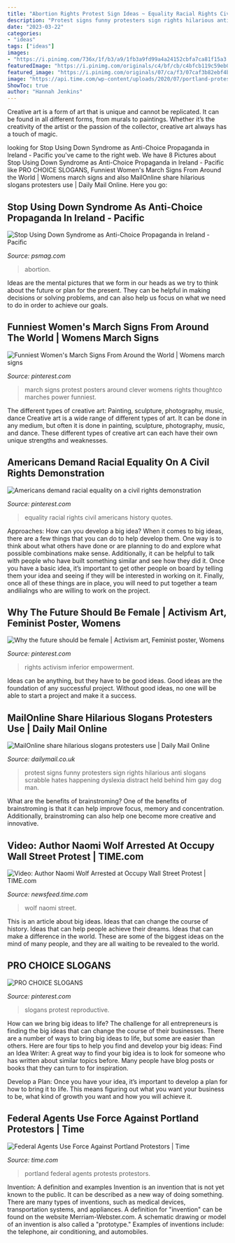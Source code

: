 ```yaml
---
title: "Abortion Rights Protest Sign Ideas ~ Equality Racial Rights Civil Americans History Quotes"
description: "Protest signs funny protesters sign rights hilarious anti slogans scrabble hates happening dyslexia distract held behind him gay dog man"
date: "2023-03-22"
categories:
- "ideas"
tags: ["ideas"]
images:
- "https://i.pinimg.com/736x/1f/b3/a9/1fb3a9fd99a4a24152cbfa7ca81f15a3.jpg"
featuredImage: "https://i.pinimg.com/originals/c4/bf/cb/c4bfcb119c59eb0701459f915c59b381.jpg"
featured_image: "https://i.pinimg.com/originals/07/ca/f3/07caf3b82ebf4b8c3bdfab4387b35098.png"
image: "https://api.time.com/wp-content/uploads/2020/07/portland-protests-federal-officers.jpg?quality=85&amp;w=1200&amp;h=628&amp;crop=1"
ShowToc: true
author: "Hannah Jenkins"
---
```



Creative art is a form of art that is unique and cannot be replicated. It can be found in all different forms, from murals to paintings. Whether it’s the creativity of the artist or the passion of the collector, creative art always has a touch of magic.

	

		
looking for Stop Using Down Syndrome as Anti-Choice Propaganda in Ireland - Pacific you've came to the right web. We have 8 Pictures about Stop Using Down Syndrome as Anti-Choice Propaganda in Ireland - Pacific like PRO CHOICE SLOGANS, Funniest Women&#039;s March Signs From Around the World | Womens march signs and also MailOnline share hilarious slogans protesters use | Daily Mail Online. Here you go:
		
    
## Stop Using Down Syndrome As Anti-Choice Propaganda In Ireland - Pacific

<img loading=lazy src="https://psmag.com/.image/c_limit%2Ccs_srgb%2Cfl_progressive%2Cq_auto:good%2Cw_860/MTUzMzQ3ODk4MDc4MTQzNzg2/gettyimages-865814562.jpg" onerror="this.onerror=null;this.src='https://tse3.mm.bing.net/th?id=OIP.OA_I5pFUrF2txrda6OciNAHaE7&amp;pid=15.1';" alt="Stop Using Down Syndrome as Anti-Choice Propaganda in Ireland - Pacific">

_Source: psmag.com_

>abortion. 

	

Ideas are the mental pictures that we form in our heads as we try to think about the future or plan for the present. They can be helpful in making decisions or solving problems, and can also help us focus on what we need to do in order to achieve our goals.

    
## Funniest Women&#039;s March Signs From Around The World | Womens March Signs

<img loading=lazy src="https://i.pinimg.com/originals/c4/bf/cb/c4bfcb119c59eb0701459f915c59b381.jpg" onerror="this.onerror=null;this.src='https://tse1.mm.bing.net/th?id=OIP.M9M1B75y3ESEC-Dlvpgn0wHaJ3&amp;pid=15.1';" alt="Funniest Women&#039;s March Signs From Around the World | Womens march signs">

_Source: pinterest.com_

>march signs protest posters around clever womens rights thoughtco marches power funniest. 

	

The different types of creative art: Painting, sculpture, photography, music, dance
Creative art is a wide range of different types of art. It can be done in any medium, but often it is done in painting, sculpture, photography, music, and dance. These different types of creative art can each have their own unique strengths and weaknesses.

    
## Americans Demand Racial Equality On A Civil Rights Demonstration

<img loading=lazy src="https://i.pinimg.com/736x/1f/b3/a9/1fb3a9fd99a4a24152cbfa7ca81f15a3.jpg" onerror="this.onerror=null;this.src='https://tse3.mm.bing.net/th?id=OIP.lgAmw-z2agn6mlxPFq3hVAHaF4&amp;pid=15.1';" alt="Americans demand racial equality on a civil rights demonstration">

_Source: pinterest.com_

>equality racial rights civil americans history quotes. 

	

Approaches: How can you develop a big idea?
When it comes to big ideas, there are a few things that you can do to help develop them. One way is to think about what others have done or are planning to do and explore what possible combinations make sense. Additionally, it can be helpful to talk with people who have built something similar and see how they did it. Once you have a basic idea, it’s important to get other people on board by telling them your idea and seeing if they will be interested in working on it. Finally, once all of these things are in place, you will need to put together a team andilialngs who are willing to work on the project.

    
## Why The Future Should Be Female | Activism Art, Feminist Poster, Womens

<img loading=lazy src="https://i.pinimg.com/originals/07/ca/f3/07caf3b82ebf4b8c3bdfab4387b35098.png" onerror="this.onerror=null;this.src='https://tse1.mm.bing.net/th?id=OIP.NMRH6J8m7yHa5s2xqTCK-QHaJ5&amp;pid=15.1';" alt="Why the future should be female | Activism art, Feminist poster, Womens">

_Source: pinterest.com_

>rights activism inferior empowerment. 

	

Ideas can be anything, but they have to be good ideas. Good ideas are the foundation of any successful project. Without good ideas, no one will be able to start a project and make it a success.

    
## MailOnline Share Hilarious Slogans Protesters Use | Daily Mail Online

<img loading=lazy src="http://i.dailymail.co.uk/i/pix/2017/11/15/15/46607D2600000578-5085521-image-m-94_1510760021082.jpg" onerror="this.onerror=null;this.src='https://tse1.mm.bing.net/th?id=OIP.qCdNStOiMNllyO7G4i-bZAD7D4&amp;pid=15.1';" alt="MailOnline share hilarious slogans protesters use | Daily Mail Online">

_Source: dailymail.co.uk_

>protest signs funny protesters sign rights hilarious anti slogans scrabble hates happening dyslexia distract held behind him gay dog man. 

	

What are the benefits of brainstroming?
One of the benefits of brainstroming is that it can help improve focus, memory and concentration. Additionally, brainstroming can also help one become more creative and innovative.

    
## Video: Author Naomi Wolf Arrested At Occupy Wall Street Protest | TIME.com

<img loading=lazy src="https://newsfeed.time.com/wp-content/uploads/sites/9/2011/10/wolf.jpg?w=455" onerror="this.onerror=null;this.src='https://tse1.mm.bing.net/th?id=OIP.EV90FHioYizV03pDKmk8KAAAAA&amp;pid=15.1';" alt="Video: Author Naomi Wolf Arrested at Occupy Wall Street Protest | TIME.com">

_Source: newsfeed.time.com_

>wolf naomi street. 

	

This is an article about big ideas. Ideas that can change the course of history. Ideas that can help people achieve their dreams. Ideas that can make a difference in the world. These are some of the biggest ideas on the mind of many people, and they are all waiting to be revealed to the world.

    
## PRO CHOICE SLOGANS

<img loading=lazy src="https://i.pinimg.com/474x/cb/d7/e4/cbd7e4217707e836ea84b3b58a598ecf--pro-choice-vagina.jpg" onerror="this.onerror=null;this.src='https://tse3.mm.bing.net/th?id=OIP.EprBh15krvRwQq0FvPngOgAAAA&amp;pid=15.1';" alt="PRO CHOICE SLOGANS">

_Source: pinterest.com_

>slogans protest reproductive. 

	

How can we bring big ideas to life?
The challenge for all entrepreneurs is finding the big ideas that can change the course of their businesses. There are a number of ways to bring big ideas to life, but some are easier than others. Here are four tips to help you find and develop your big ideas:
Find an Idea Writer: A great way to find your big idea is to look for someone who has written about similar topics before. Many people have blog posts or books that they can turn to for inspiration.

Develop a Plan: Once you have your idea, it’s important to develop a plan for how to bring it to life. This means figuring out what you want your business to be, what kind of growth you want and how you will achieve it.

    
## Federal Agents Use Force Against Portland Protestors | Time

<img loading=lazy src="https://api.time.com/wp-content/uploads/2020/07/portland-protests-federal-officers.jpg?quality=85&amp;w=1200&amp;h=628&amp;crop=1" onerror="this.onerror=null;this.src='https://tse3.mm.bing.net/th?id=OIP.U4O_6HvvtdkTjQayt2EtbAHaD4&amp;pid=15.1';" alt="Federal Agents Use Force Against Portland Protestors | Time">

_Source: time.com_

>portland federal agents protests protestors. 

	

Invention: A definition and examples
Invention is an invention that is not yet known to the public. It can be described as a new way of doing something. There are many types of inventions, such as medical devices, transportation systems, and appliances. 
A definition for "invention" can be found on the website Merriam-Webster.com. A schematic drawing or model of an invention is also called a "prototype." 
Examples of inventions include: the telephone, air conditioning, and automobiles.

